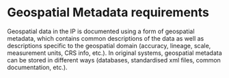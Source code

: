 # Geospatial Metadata requirements

Geospatial data in the IP is documented using a form of geospatial metadata, which contains common descriptions of the data as well as descriptions specific to the geospatial domain (accuracy, lineage, scale, measurement units, CRS info, etc.). In original systems,
geospatial metadata can be stored in different ways (databases, standardised xml files, common documentation, etc.).
